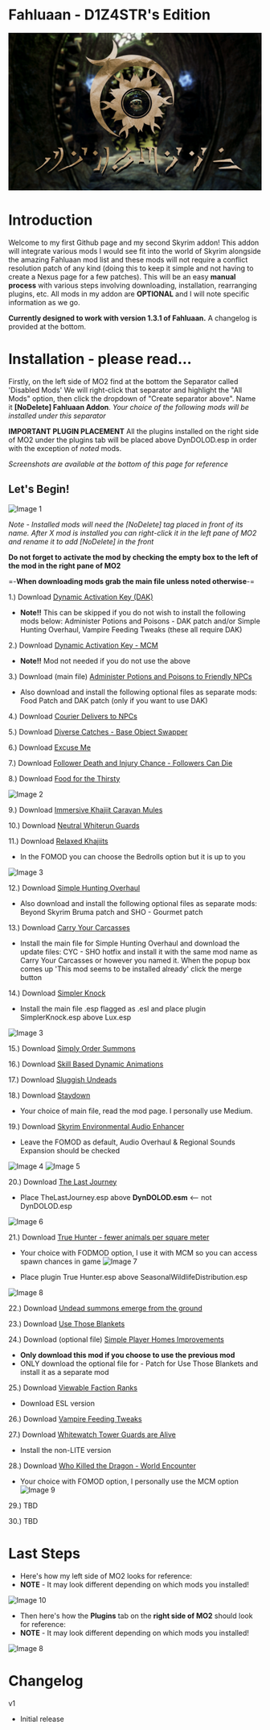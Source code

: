 # Fahluaan - D1Z4STR's Edition

![Image 0](https://raw.githubusercontent.com/Oghma-Infinium/Fahluaan/main/images/Banner.webp)

# Introduction #

Welcome to my first Github page and my second Skyrim addon! This addon will integrate various mods I would see fit into the world of Skyrim alongside the amazing Fahluaan mod list and these mods will not require a conflict resolution patch of any kind (doing this to keep it simple and not having to create a Nexus page for a few patches). This will be an easy **manual process** with various steps involving downloading, installation, rearranging plugins, etc. All mods in my addon are **OPTIONAL** and I will note specific information as we go.

**Currently designed to work with version 1.3.1 of Fahluaan.** A changelog is provided at the bottom.

# Installation - please read...

Firstly, on the left side of MO2 find at the bottom the Separator called 'Disabled Mods' We will right-click that separator and highlight the "All Mods" option, then click the dropdown of "Create separator above". Name it **[NoDelete] Fahluaan Addon**.
*Your choice of the following mods will be installed under this separator*

**IMPORTANT PLUGIN PLACEMENT** All the plugins installed on the right side of MO2 under the plugins tab will be placed above DynDOLOD.esp in order with the exception of *noted* mods.

*Screenshots are available at the bottom of this page for reference*

## Let's Begin!

![Image 1](https://static.wikia.nocookie.net/elderscrolls/images/e/e0/SkyrimBooks.jpg/revision/latest?cb=20120204080440)

*Note - Installed mods will need the [NoDelete] tag placed in front of its name. After X mod is installed you can right-click it in the left pane of MO2 and rename it to add [NoDelete] in the front* 

**Do not forget to activate the mod by checking the empty box to the left of the mod in the right pane of MO2**

=-**When downloading mods grab the main file unless noted otherwise**-=

1.) Download [Dynamic Activation Key (DAK)](https://www.nexusmods.com/skyrimspecialedition/mods/96273)
  - **Note!!** This can be skipped if you do not wish to install the following mods below: Administer Potions and Poisons - DAK patch and/or Simple Hunting Overhaul, Vampire Feeding Tweaks (these all require DAK)

2.) Download [Dynamic Activation Key - MCM](https://www.nexusmods.com/skyrimspecialedition/mods/96408)
  - **Note!!** Mod not needed if you do not use the above

3.) Download (main file) [Administer Potions and Poisons to Friendly NPCs](https://www.nexusmods.com/skyrimspecialedition/mods/24127)
  
  - Also download and install the following optional files as separate mods: Food Patch and DAK patch (only if you want to use DAK)
 
4.) Download [Courier Delivers to NPCs](https://www.nexusmods.com/skyrimspecialedition/mods/42928)
  
5.) Download [Diverse Catches - Base Object Swapper](https://www.nexusmods.com/skyrimspecialedition/mods/98989) 
  
6.) Download [Excuse Me](https://www.nexusmods.com/skyrimspecialedition/mods/67219)

7.) Download [Follower Death and Injury Chance - Followers Can Die](https://www.nexusmods.com/skyrimspecialedition/mods/38043)
  
8.) Download [Food for the Thirsty](https://www.nexusmods.com/skyrimspecialedition/mods/56330)

![Image 2](https://i.imgur.com/FoW5K5J.jpg)

9.) Download [Immersive Khajiit Caravan Mules](https://www.nexusmods.com/skyrimspecialedition/mods/49058)

10.) Download [Neutral Whiterun Guards](https://www.nexusmods.com/skyrimspecialedition/mods/70197)

11.) Download [Relaxed Khajiits](https://www.nexusmods.com/skyrimspecialedition/mods/86610)
  - In the FOMOD you can choose the Bedrolls option but it is up to you

![Image 3](https://i.imgur.com/HFXPefk.jpg)

12.) Download [Simple Hunting Overhaul](https://www.nexusmods.com/skyrimspecialedition/mods/95943)
  - Also download and install the following optional files as separate mods: Beyond Skyrim Bruma patch and SHO - Gourmet patch

13.) Download [Carry Your Carcasses](https://www.nexusmods.com/skyrimspecialedition/mods/62628)
  - Install the main file for Simple Hunting Overhaul and download the update files: CYC - SHO hotfix and install it with the same mod name as Carry Your Carcasses or however you named it. When the popup box comes up 'This mod seems to be installed already' click the merge button

14.) Download [Simpler Knock](https://www.nexusmods.com/skyrimspecialedition/mods/31585)
  - Install the main file .esp flagged as .esl and place plugin SimplerKnock.esp above Lux.esp

![Image 3](https://i.imgur.com/NOWiCMs.jpg)

15.) Download [Simply Order Summons](https://www.nexusmods.com/skyrimspecialedition/mods/66919)
  
16.) Download [Skill Based Dynamic Animations](https://www.nexusmods.com/skyrimspecialedition/mods/99842)

17.) Download [Sluggish Undeads](https://www.nexusmods.com/skyrimspecialedition/mods/61965)

18.) Download [Staydown](https://www.nexusmods.com/skyrimspecialedition/mods/41228)
  - Your choice of main file, read the mod page. I personally use Medium.
    
19.) Download [Skyrim Environmental Audio Enhancer](https://www.nexusmods.com/skyrimspecialedition/mods/98204)
  - Leave the FOMOD as default, Audio Overhaul & Regional Sounds Expansion should be checked

![Image 4](https://i.imgur.com/WtOxAgL.jpg)
![Image 5](https://i.imgur.com/0DfiyNk.jpg)

20.) Download [The Last Journey](https://www.nexusmods.com/skyrimspecialedition/mods/81010)
  - Place TheLastJourney.esp above **DynDOLOD.esm** <-- not DynDOLOD.esp

![Image 6](https://i.imgur.com/iOpoB6M.jpg)

21.) Download [True Hunter - fewer animals per square meter](https://www.nexusmods.com/skyrimspecialedition/mods/25628)
  - Your choice with FODMOD option, I use it with MCM so you can access spawn chances in game
![Image 7](https://i.imgur.com/L2dvkzb.jpg)

  - Place plugin True Hunter.esp above SeasonalWildlifeDistribution.esp

![Image 8](https://i.imgur.com/MPUGG0k.jpg)

22.) Download [Undead summons emerge from the ground](https://www.nexusmods.com/skyrimspecialedition/mods/33955)

23.) Download [Use Those Blankets](https://www.nexusmods.com/skyrimspecialedition/mods/75481)
  
24.) Download (optional file) [Simple Player Homes Improvements](https://www.nexusmods.com/skyrimspecialedition/mods/37236)
  - **Only download this mod if you choose to use the previous mod**
  - ONLY download the optional file for - Patch for Use Those Blankets and install it as a separate mod

25.) Download [Viewable Faction Ranks](https://www.nexusmods.com/skyrimspecialedition/mods/17924)
  - Download ESL version

26.) Download [Vampire Feeding Tweaks](https://www.nexusmods.com/skyrimspecialedition/mods/47225)
  
27.) Download [Whitewatch Tower Guards are Alive](https://www.nexusmods.com/skyrimspecialedition/mods/97308)
  - Install the non-LITE version
  
28.) Download [Who Killed the Dragon - World Encounter](https://www.nexusmods.com/skyrimspecialedition/mods/37102)
  - Your choice with FOMOD option, I personally use the MCM option
![Image 9](https://i.imgur.com/9CV5KWs.jpg)

29.) TBD

30.) TBD

# Last Steps

   - Here's how my left side of MO2 looks for reference:
   - **NOTE** - It may look different depending on which mods you installed!

![Image 10](https://i.imgur.com/fcg7iCu.jpg)
   
   - Then here's how the **Plugins** tab on the **right side of MO2** should look for reference:
   - **NOTE** - It may look different depending on which mods you installed!

![Image 8](https://i.imgur.com/IVg9YnE.jpg)


# Changelog

v1
  - Initial release
